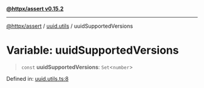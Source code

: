 [**@httpx/assert v0.15.2**](../../README.md)

***

[@httpx/assert](../../README.md) / [uuid.utils](../README.md) / uuidSupportedVersions

# Variable: uuidSupportedVersions

> `const` **uuidSupportedVersions**: `Set`\<`number`\>

Defined in: [uuid.utils.ts:8](https://github.com/belgattitude/httpx/blob/b6bd279cf69f2d17f3ec46e9618a31cb72744279/packages/assert/src/uuid.utils.ts#L8)
